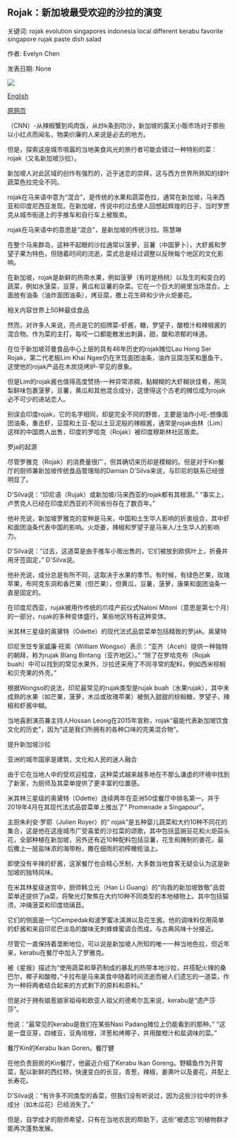 ## Rojak：新加坡最受欢迎的沙拉的演变

关键词: rojak evolution singapores indonesia local different kerabu favorite singapore rujak paste dish salad

作者: Evelyn Chen

发表日期: None

![](https://cdn.cnn.com/cnnnext/dam/assets/200817233948-singapore-rojak-super-tease.jpg)

[English](Rojak%3A%20The%20evolution%20of%20Singapore%27s%20favorite%20salad.md)

[原网页](https://edition.cnn.com/travel/article/singapore-salad-rojak/index.html)

（CNN）-从辣椒蟹到鸡肉饭，从炒k条到叻沙，新加坡的露天小贩市场对于那些以小红点而闻名，物美价廉的人来说是必去的地方。

但是，探索这座城市喧嚣的当地美食风光的旅行者可能会错过一种特别的菜：rojak（又名新加坡沙拉）。

新加坡人对此区域的创作有强烈的，近乎迷恋的崇拜，这与西方世界所熟知的绿叶蔬菜色拉完全不同。

rojak在马来语中意为“混合”，是传统的水果和蔬菜色拉，通常在新加坡，马来西亚和印度尼西亚发现。在新加坡，传说中的过去使人回想起辉煌的日子，当时罗贾克从城市街道上的手推车和自行车上被贩卖。

rojak在马来语中的意思是“混合”，是新加坡的传统沙拉。陈慧琳

在整个马来群岛，这种不起眼的沙拉通常以菠萝，豆薯（中国萝卜），大虾酱和罗望子果为特色，但随着时间的流逝，菜式总是经过调整以反映每个地区的文化影响。

在新加坡，rojak是新鲜的热带水果，例如菠萝（有时是杨桃）以及生的和变白的蔬菜，例如水菠菜，豆芽，黄瓜和豆薯的杂菜。它在一个巨大的碗里当场混合，上面放有油条（油炸面团油条），烤豆腐，撒上花生碎和少许火炬姜花。

相关内容世界上50种最佳食品

然而，对许多人来说，亮点是它的招牌菜-虾酱，糖，罗望子，酸橙汁和辣椒酱的混合物。作为菜的主打，每咬一口都能散发出刺鼻，甜，酸和浓郁的味道。

在位于新加坡邓曼食品中心上层的具有46年历史的rojak摊位Lau Hong Ser Rojak，第二代老板Lim Khai Ngee仍在烹饪面团油条，油炸豆腐泡芙和墨鱼干，这使他的rojak产品在木炭烧烤炉-罕见的景象。

但是Lim的rojak酱也值得高度赞扬-一种异常浓稠，黏糊糊的大虾糊状佳肴，用凤梨鲜味包裹菠萝，豆薯，黄瓜和其他混合成分，这使得这个古老的摊位成为rojak必不可少的进站恋人。

别误会印度rojak，它的名字相同，却是完全不同的野兽，主要是油炸小吃-想像面团油条，重击虾，豆腐和土豆-配以土豆泥般的辣椒酱，通常是rojak由林（Lim）这样的中国商人出售，印度的罗哈克（Rojak）被印度穆斯林社区贩卖。

罗ja的起源

尽管罗雅克（Rojak）的消费量很广，但其确切来历却是模糊的。但是对于Kin餐厅的厨师兼新加坡传统食品管理局的Damian D'Silva来说，与印尼的联系已经很明显了。

D'Silva说：“印尼语（Rujak）或新加坡/马来西亚的rojak都有其根源。” “事实上，卢贾克人已经在印度尼西亚的不同省份存在了数百年。”

他补充说，新加坡罗雅克的变种是马来，中国和土生华人影响的折衷组合，其中虾和面团油条代表中国的影响。火炬姜，辣椒和罗望子是马来人/土生华人的影响力。

D'Silva说：“过去，这道菜是由手推车小贩出售的，它们被放到欧佩叶上，折叠并用牙签固定，” D'Silva说。

他补充说，成分总是有所不同，这取决于水果的季节。有时候，有绿色芒果，玫瑰苹果，布阿克东洞和香芒果（但芒果），但黄瓜，豆薯，菠萝，康果和面团油条一直是固定的。

在印度尼西亚，rujak被用作传统的爪哇产前仪式Naloni Mitoni（意思是第七个月）的一部分，rujak的多种变体盛行，某些地区特有这种变体。

米其林三星级的奥黛特（Odette）的现代法式品尝菜单包括精致的罗jak。奥黛特

印尼烹饪专家威廉·旺索（William Wongso）表示：“亚齐（Aceh）提供一种独特的朝拜，称为rujak Blang Bintang（亚齐地区）。” “除了在罗哈克布（Rojak buah）中可以找到的常见水果外，沙拉还采用了不同寻常的配料，例如西米棕榈和贝壳果的外壳。”

根据Wongso的说法，印尼最常见的rujak类型是rujak buah（水果rujak），其中未成熟的水果（如芒果，菠萝，木瓜或玫瑰苹果）被倒入甜甜的棕榈糖，罗望子，辣椒和虾酱中糊。

当地喜剧演员兼主持人Hossan Leong在2015年宣称，rojak“最能代表新加坡饮食文化的历史”，因为“这是我们所拥有的各种口味的完美混合物”。

提升新加坡沙拉

亚洲的城市国家是建筑，文化和人民的迷人融合

由于它在当地人中的受欢迎程度，这种菜式越来越多地在不那么谦虚的环境中找到了新家，为厨师及其菜单提供了更丰富的位置感。

米其林三星级的奥黛特（Odette）连续两年在亚洲50佳餐厅中排名第一，并于2019年4月在其现代法式品尝菜单上推出了“ Promenade a Singapour”。

主厨朱利安·罗耶（Julien Royer）的“ rojak”是五种婴儿蔬菜和大约10种不同花的集合，这是他在这座城市广受喜爱的沙拉菜的颂歌，其中包括蓝豌豆花和火炬蒜头花，全部种植在新加坡，另外还有近10种配料包括豆薯，花生和腌制的姜花，最后撒上一层盐味浓的海带粉，撒在细雨的初榨橄榄油上。

即使没有辛辣的虾酱，这家餐厅也会精心烹制，大多数当地食客无疑会认为这是新加坡的独特风味。

在米其林星级迷宫中，厨师韩立光（Han Li Guang）的“向我的新加坡致敬”品尝菜单还提供了ja菜，将聚光灯聚焦在大约10种不同类型的本地植物上。其中包括猫须，冲绳菠菜和印度琉璃苣。

它们的侧面是一勺Cempedak和波罗蜜冰淇淋以及花生酱。他的调味料仅用简单的虾酱和来自印尼巴淡岛的酸味无刺蜂蜂蜜调合而成，与古典风味十分接近。

尽管它一直保持着垄断地位，可以说是新加坡人所知的唯一一种当地色拉，但近年来，kerabu在餐厅中加入了罗雅克。

被《星报》描述为“使用蔬菜和草药制成的暴乱的热带本地沙拉，并搭配火辣的桑巴尔，椰子和酸橙，”卡拉布是马来美食中随着时间流逝而被人们遗忘的一道菜，作为一种将两者结合起来的方式剩下的原料和原料。”

但是对于拥有娘惹娘家祖母和欧亚人祖父的德希尔瓦来说，kerabu是“遗产莎莎”。

他说：“最常见的kerabu是我们在某些Nasi Padang摊位上仍能看到的那种。” “这是一盘豆芽，四棱豆，豆角培根，洋葱和烤椰子，并用酸橙汁和盐调味的菜。”

餐厅Kin的Kerabu Ikan Goren。餐厅健

在他负责厨房的Kin餐厅，他最近介绍了Kerabu Ikan Goreng。野鲭鱼作为开胃菜，配以新鲜的西红柿，快速变白的长豆，青葱，辣椒，姜黄叶以及姜花，并配上长寿花。

D'Silva说：“有许多不同类型的香菜，但我们没有听说过，因为这些沙拉中的许多成分（如木瓜花）已经消失了。”

但是，自学成才的厨师希望，只有在当地农民的帮助下，这些“被遗忘”的植物群才能再次蓬勃发展。